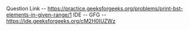 Question Link -- https://practice.geeksforgeeks.org/problems/print-bst-elements-in-given-range/1
IDE -- GFG -- https://ide.geeksforgeeks.org/cM2H0IUZWz
